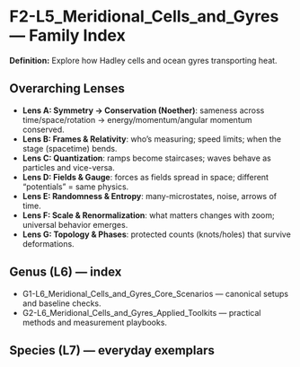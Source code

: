 # F2-L5_Meridional_Cells_and_Gyres — Family Index
**Definition:** Explore how Hadley cells and ocean gyres transporting heat.

## Overarching Lenses

- **Lens A: Symmetry -> Conservation (Noether)**: sameness across time/space/rotation → energy/momentum/angular momentum conserved.
- **Lens B: Frames & Relativity**: who’s measuring; speed limits; when the stage (spacetime) bends.
- **Lens C: Quantization**: ramps become staircases; waves behave as particles and vice-versa.
- **Lens D: Fields & Gauge**: forces as fields spread in space; different “potentials” = same physics.
- **Lens E: Randomness & Entropy**: many-microstates, noise, arrows of time.
- **Lens F: Scale & Renormalization**: what matters changes with zoom; universal behavior emerges.
- **Lens G: Topology & Phases**: protected counts (knots/holes) that survive deformations.

## Genus (L6) — index
- G1-L6_Meridional_Cells_and_Gyres_Core_Scenarios — canonical setups and baseline checks.
- G2-L6_Meridional_Cells_and_Gyres_Applied_Toolkits — practical methods and measurement playbooks.

## Species (L7) — everyday exemplars
